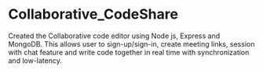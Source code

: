 # Collaborative_CodeShare
Created the Collaborative code editor  using Node js, Express and MongoDB. This allows user to sign-up/sign-in, create meeting links, session with chat feature and write code together in real time with synchronization and low-latency. 
